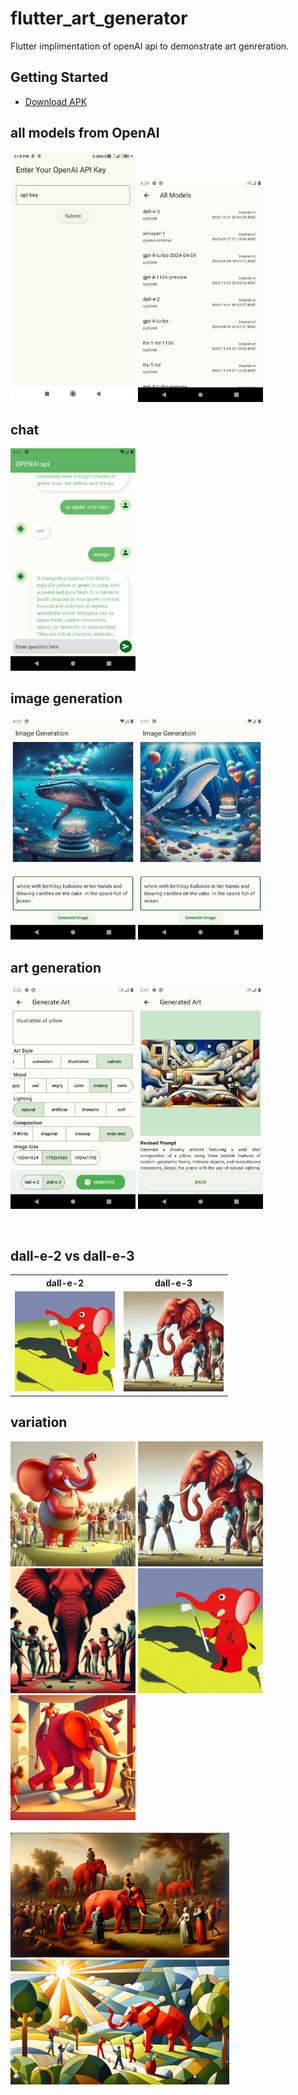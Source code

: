 # flutter_art_generator

Flutter implimentation of openAI api to demonstrate art genreration.

## Getting Started

- [Download APK](https://raw.githubusercontent.com/Kunal0127/flutter_art_generator/refs/heads/master/apk/app-release.apk?token=GHSAT0AAAAAACW7TUDESSQUHVMFNDDVLT42ZYCMEFQ)

## all models from OpenAI

<img src="screenshorts/Screenshot_1721818750.png" width="200">    <img src="screenshorts/Screenshot_1721818749.png" width="200">

## chat

<img src="screenshorts/Screenshot_1720708665.png" width="200">

## image generation

<img src="screenshorts/Screenshot_1721042568.png" width="200">    <img src="screenshorts/Screenshot_1721043111.png" width="200">

## art generation

<img src="screenshorts/Screenshot_1721812541.png" width="200">    <img src="screenshorts/Screenshot_1721812293.png" width="200">

<br>

## dall-e-2 vs dall-e-3

<table>
  <tr>
    <th>dall-e-2</th>
    <th>dall-e-3</th>
  </tr>
  <tr>
    <td><img src="screenshorts/img-b7sy2hXHea0ybs3FO4eIDUvR.png" width="160"  alt="Image 1"></td>
    <td><img src="screenshorts/img-3MVA9tdrOQ5yY9qYomYhX4Tl.png" width="160" alt="Image 2"></td>
  </tr>
</table>

## variation

<img src="screenshorts/img-3BSaQWRGI05JlDUq8zWp5F4g.png" width="200">    <img src="screenshorts/img-3MVA9tdrOQ5yY9qYomYhX4Tl.png" width="200">    <img src="screenshorts/img-9SI07SE7FrWkDpECTULU2tO7.png" width="200">    <img src="screenshorts/img-b7sy2hXHea0ybs3FO4eIDUvR.png" width="200">    <img src="screenshorts/img-o1ik5ngC8tNBb7mJkPPGoNS5.png" width="200">
<br> <br>
<img src="screenshorts/img-gsoE88y9uIs2Lsub8UcdRYES.png" height="200">    <img src="screenshorts/img-O2ilAeZfKIiUvsA9PZnsVS87.png" height="200">
